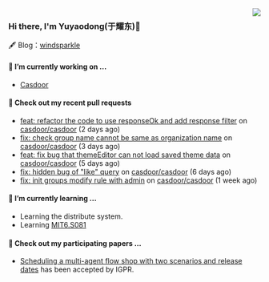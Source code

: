 <img align="right" src="https://github-readme-stats.vercel.app/api?username=leo220yuyaodog&show_icons=true&icon_color=805AD5&text_color=718096&bg_color=ffffff&hide_title=true" />

### Hi there, I'm Yuyaodong(于耀东)👋
🖋 Blog：[windsparkle](https://blog.windsparkle.top)
#### 🔭 I’m currently working on ...
- [Casdoor](https://github.com/casdoor)

#### 🔨 Check out my recent pull requests

- [feat: refactor the code to use responseOk and add response filter](https://github.com/casdoor/casdoor/pull/2098) on [casdoor/casdoor](https://github.com/casdoor/casdoor) (2 days ago)
- [fix: check group name cannot be same as organization name](https://github.com/casdoor/casdoor/pull/2090) on [casdoor/casdoor](https://github.com/casdoor/casdoor) (3 days ago)
- [feat: fix bug that themeEditor can not load saved theme data](https://github.com/casdoor/casdoor/pull/2085) on [casdoor/casdoor](https://github.com/casdoor/casdoor) (5 days ago)
- [fix: hidden bug of &#34;like&#34; query](https://github.com/casdoor/casdoor/pull/2082) on [casdoor/casdoor](https://github.com/casdoor/casdoor) (6 days ago)
- [fix: init groups modify rule with admin](https://github.com/casdoor/casdoor/pull/2054) on [casdoor/casdoor](https://github.com/casdoor/casdoor) (1 week ago)

#### 🌱 I’m currently learning ...
- Learning the distribute system.
- Learning [MIT6.S081](https://pdos.csail.mit.edu/6.828/2021/schedule.html)

#### 📜 Check out my participating papers ...
- [Scheduling a multi-agent flow shop with two scenarios and release dates](https://www.tandfonline.com/doi/full/10.1080/00207543.2023.2188646) has been accepted by IGPR.

